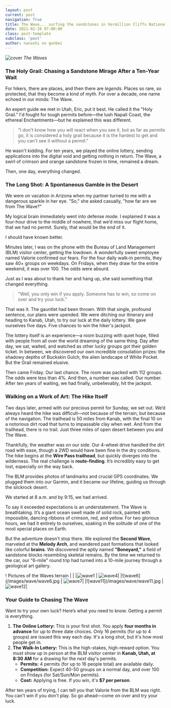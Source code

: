 ```yaml
---
layout: post
current: post
navigation: True
title: The Wave... surfing the sandstones in Vermillion Cliffs National Monument
date: 2021-02-28 07:00:00
class: post-template
subclass: 'post'
author: nanashi no gonbei
---
```


![cover](/images/wave/cover.jpg)
*The Waves*

### The Holy Grail: Chasing a Sandstone Mirage After a Ten-Year Wait

For hikers, there are places, and then there are *legends*. Places so rare, so protected, that they become a kind of myth. For over a decade, one name echoed in our minds: The Wave.

An expert guide we met in Utah, Eric, put it best. He called it the "Holy Grail." I'd fought for tough permits before—the lush Napali Coast, the ethereal Enchantments—but he explained this was different.

> "I don't know how you will react when you see it, but as far as permits go, it is considered a holy grail because it is the hardest to get and you can't see it without a permit."

He wasn't kidding. For ten years, we played the online lottery, sending applications into the digital void and getting nothing in return. The Wave, a swirl of crimson and orange sandstone frozen in time, remained a dream.

Then, one day, everything changed.

### The Long Shot: A Spontaneous Gamble in the Desert

We were on vacation in Arizona when my partner turned to me with a dangerous sparkle in her eye. "So," she asked casually, "how far are we from The Wave?"

My logical brain immediately went into defense mode. I explained it was a four-hour drive to the middle of nowhere, that we’d miss our flight home, that we had no permit. Surely, that would be the end of it.

I should have known better.

Minutes later, I was on the phone with the Bureau of Land Management (BLM) visitor center, getting the lowdown. A wonderfully sweet employee named Valorie confirmed our fears. For the four daily walk-in permits, they saw 40+ groups on weekdays. On Fridays, when they draw for the entire weekend, it was over 100. The odds were absurd.

Just as I was about to thank her and hang up, she said something that changed everything.

> "Well, you only win if you apply. Someone has to win, so come on over and try your luck."

That was it. The gauntlet had been thrown. With that single, profound sentence, our plans were upended. We were ditching our itinerary and heading to Kanab, Utah, to try our luck at the daily lottery. We gave ourselves five days. Five chances to win the hiker's jackpot.

The lottery itself is an experience—a room buzzing with quiet hope, filled with people from all over the world dreaming of the same thing. Day after day, we sat, waited, and watched as other lucky groups got their golden ticket. In between, we discovered our own incredible consolation prizes: the shadowy depths of Buckskin Gulch, the alien landscape of White Pocket. But the Grail remained elusive.

Then came Friday. Our last chance. The room was packed with 112 groups. The odds were less than 4%. And then, a number was called. Our number. After ten years of waiting, we had finally, unbelievably, hit the jackpot.

### Walking on a Work of Art: The Hike Itself

Two days later, armed with our precious permit for Sunday, we set out. We’d always heard the hike was difficult—not because of the terrain, but because of the navigation. The trailhead is 50 miles from Kanab, with the final 10 on a notorious dirt road that turns to impassable clay when wet. And from the trailhead, there is no trail. Just three miles of open desert between you and The Wave.

Thankfully, the weather was on our side. Our 4-wheel drive handled the dirt road with ease, though a 2WD would have been fine in the dry conditions. The hike begins at the **Wire Pass trailhead**, but quickly diverges into the wilderness. The real challenge is **route-finding**. It’s incredibly easy to get lost, especially on the way back.

The BLM provides photos of landmarks and crucial GPS coordinates. We plugged them into our Garmin, and it became our lifeline, guiding us through the slickrock desert.

We started at 8 a.m. and by 9:15, we had arrived.

To say it exceeded expectations is an understatement. The Wave is breathtaking. It’s a giant ocean swell made of solid rock, painted with impossible, dancing ribbons of crimson, red, and yellow. For two glorious hours, we had it entirely to ourselves, soaking in the solitude of one of the most special places on Earth.

But the adventure doesn't stop there. We explored the **Second Wave**, marveled at the **Melody Arch**, and wandered past formations that looked like colorful **brains**. We discovered the aptly named **"Boneyard,"** a field of sandstone blocks resembling skeletal remains. By the time we returned to the car, our "6-mile" round trip had turned into a 10-mile journey through a geological art gallery.

! Pictures of the Waves terrain | |
|![wave1](/images/wave/wave2.jpg) | ![wave4](/images/wave/wave4.jpg)|
|![wave6](/images/wave/wave6.jpg | ![wave7](/images/wave/wave7.jpg)|
|![wave11](/images/wave/wave11.jpg | ![wave12](/images/wave/wave12.jpg)|

### Your Guide to Chasing The Wave

Want to try your own luck? Here’s what you need to know. Getting a permit is everything.

1.  **The Online Lottery:** This is your first shot. You apply **four months in advance** for up to three date choices. Only 16 permits (for up to 4 groups) are issued this way each day. It's a long shot, but it's how most people get in.
2.  **The Walk-In Lottery:** This is the high-stakes, high-reward option. You must show up in person at the BLM visitor center in **Kanab, Utah, at 8:30 AM** for a drawing for the *next* day's permits.
    * **Permits:** 4 permits (for up to 16 people total) are available daily.
    * **Competition:** Expect 40-50 groups on a normal day, and over 100 on Fridays (for Sat/Sun/Mon permits).
    * **Cost:** Applying is free. If you win, it's **$7 per person**.

After ten years of trying, I can tell you that Valorie from the BLM was right. You can't win if you don't play. So go ahead—come on over and try your luck.

